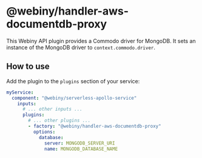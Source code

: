 # @webiny/handler-aws-documentdb-proxy

This Webiny API plugin provides a Commodo driver for MongoDB. It sets an instance of the MongoDB driver to `context.commodo.driver`.

## How to use
Add the plugin to the `plugins` section of your service:

```yaml
myService:
  component: "@webiny/serverless-apollo-service"
    inputs:
      # ... other inputs ...
      plugins:
        # ... other plugins ...
        - factory: "@webiny/handler-aws-documentdb-proxy"
          options:
            database:
              server: MONGODB_SERVER_URI
              name: MONGODB_DATABASE_NAME
```
